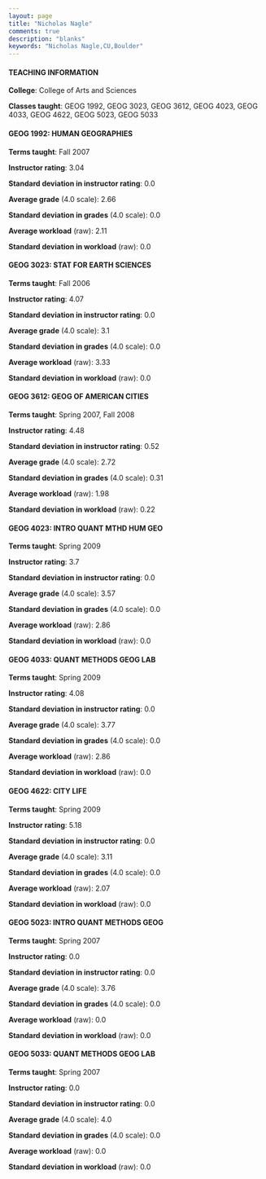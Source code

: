 ```yaml
---
layout: page
title: "Nicholas Nagle" 
comments: true
description: "blanks"
keywords: "Nicholas Nagle,CU,Boulder"
---
```

<head>
<script src="https://ajax.googleapis.com/ajax/libs/jquery/2.1.3/jquery.min.js"></script>
<script src="https://dl.dropboxusercontent.com/s/pc42nxpaw1ea4o9/highcharts.js?dl=0"></script>
<!-- <script src="../assets/js/highcharts.js"></script> -->
<style type="text/css">@font-face {
	font-family: "Bebas Neue";
	src: url(https://www.filehosting.org/file/details/544349/BebasNeue Regular.otf) format("opentype");
	}
	h1.Bebas { 
		font-family: "Bebas Neue", Verdana, Tahoma;
	}
</style>
</head>
	   
#### TEACHING INFORMATION

**College**: College of Arts and Sciences

**Classes taught**: GEOG 1992, GEOG 3023, GEOG 3612, GEOG 4023, GEOG 4033, GEOG 4622, GEOG 5023, GEOG 5033

#### GEOG 1992: HUMAN GEOGRAPHIES

**Terms taught**: Fall 2007

**Instructor rating**: 3.04

**Standard deviation in instructor rating**: 0.0

**Average grade** (4.0 scale): 2.66

**Standard deviation in grades** (4.0 scale): 0.0

**Average workload** (raw): 2.11

**Standard deviation in workload** (raw): 0.0

#### GEOG 3023: STAT FOR EARTH SCIENCES

**Terms taught**: Fall 2006

**Instructor rating**: 4.07

**Standard deviation in instructor rating**: 0.0

**Average grade** (4.0 scale): 3.1

**Standard deviation in grades** (4.0 scale): 0.0

**Average workload** (raw): 3.33

**Standard deviation in workload** (raw): 0.0

#### GEOG 3612: GEOG OF AMERICAN CITIES

**Terms taught**: Spring 2007, Fall 2008

**Instructor rating**: 4.48

**Standard deviation in instructor rating**: 0.52

**Average grade** (4.0 scale): 2.72

**Standard deviation in grades** (4.0 scale): 0.31

**Average workload** (raw): 1.98

**Standard deviation in workload** (raw): 0.22

#### GEOG 4023: INTRO QUANT MTHD HUM GEO

**Terms taught**: Spring 2009

**Instructor rating**: 3.7

**Standard deviation in instructor rating**: 0.0

**Average grade** (4.0 scale): 3.57

**Standard deviation in grades** (4.0 scale): 0.0

**Average workload** (raw): 2.86

**Standard deviation in workload** (raw): 0.0

#### GEOG 4033: QUANT METHODS GEOG LAB

**Terms taught**: Spring 2009

**Instructor rating**: 4.08

**Standard deviation in instructor rating**: 0.0

**Average grade** (4.0 scale): 3.77

**Standard deviation in grades** (4.0 scale): 0.0

**Average workload** (raw): 2.86

**Standard deviation in workload** (raw): 0.0

#### GEOG 4622: CITY LIFE

**Terms taught**: Spring 2009

**Instructor rating**: 5.18

**Standard deviation in instructor rating**: 0.0

**Average grade** (4.0 scale): 3.11

**Standard deviation in grades** (4.0 scale): 0.0

**Average workload** (raw): 2.07

**Standard deviation in workload** (raw): 0.0

#### GEOG 5023: INTRO QUANT METHODS GEOG

**Terms taught**: Spring 2007

**Instructor rating**: 0.0

**Standard deviation in instructor rating**: 0.0

**Average grade** (4.0 scale): 3.76

**Standard deviation in grades** (4.0 scale): 0.0

**Average workload** (raw): 0.0

**Standard deviation in workload** (raw): 0.0

#### GEOG 5033: QUANT METHODS GEOG LAB

**Terms taught**: Spring 2007

**Instructor rating**: 0.0

**Standard deviation in instructor rating**: 0.0

**Average grade** (4.0 scale): 4.0

**Standard deviation in grades** (4.0 scale): 0.0

**Average workload** (raw): 0.0

**Standard deviation in workload** (raw): 0.0


